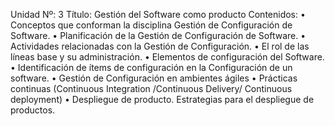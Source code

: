 Unidad Nº: 3
Título: Gestión del Software como producto
Contenidos:
• Conceptos que conforman la disciplina Gestión de Configuración de Software.
• Planificación de la Gestión de Configuración de Software.
• Actividades relacionadas con la Gestión de Configuración.
• El rol de las líneas base y su administración.
• Elementos de configuración del Software.
• Identificación de ítems de configuración en la Configuración de un software.
• Gestión de Configuración en ambientes ágiles
• Prácticas continuas (Continuous Integration /Continuous Delivery/ Continuous
deployment)
• Despliegue de producto. Estrategias para el despliegue de productos.